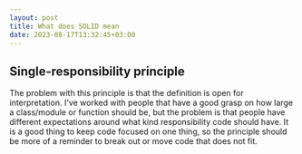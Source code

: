 ```yaml
---
layout: post
title: What does SOLID mean
date: 2023-08-17T13:32:45+03:00
---
```


## Single-responsibility principle

The problem with this principle is that the definition is open for interpretation. I've worked with people that have a good grasp on how large a class/module or function should be, but the problem is that people have different expectations around what kind responsibility code should have. It is a good thing to keep code focused on one thing, so the principle should be more of a reminder to break out or move code that does not fit.

